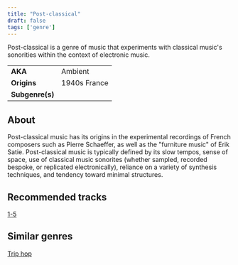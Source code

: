 ```yaml
---
title: "Post-classical"
draft: false
tags: ['genre']
---
```


Post-classical is a genre of music that experiments with classical music's sonorities within the context of electronic music.

|                  |                                  |
| ---------------- | -------------------------------- |
| **AKA**          | Ambient                          |
| **Origins**      | 1940s France                     |
| **Subgenre(s)**  |                                  |

## About
Post-classical music has its origins in the experimental recordings of French composers such as Pierre Schaeffer, as well as the "furniture music" of Erik Satie. Post-classical music is typically defined by its slow tempos, sense of space, use of classical music sonorites (whether sampled, recorded bespoke, or replicated electronically), reliance on a variety of synthesis techniques, and tendency toward minimal structures.

## Recommended tracks
[1-5](tracks/scribble%20t/1-5.md)

## Similar genres
[Trip hop](genres/Trip%20hop.md)